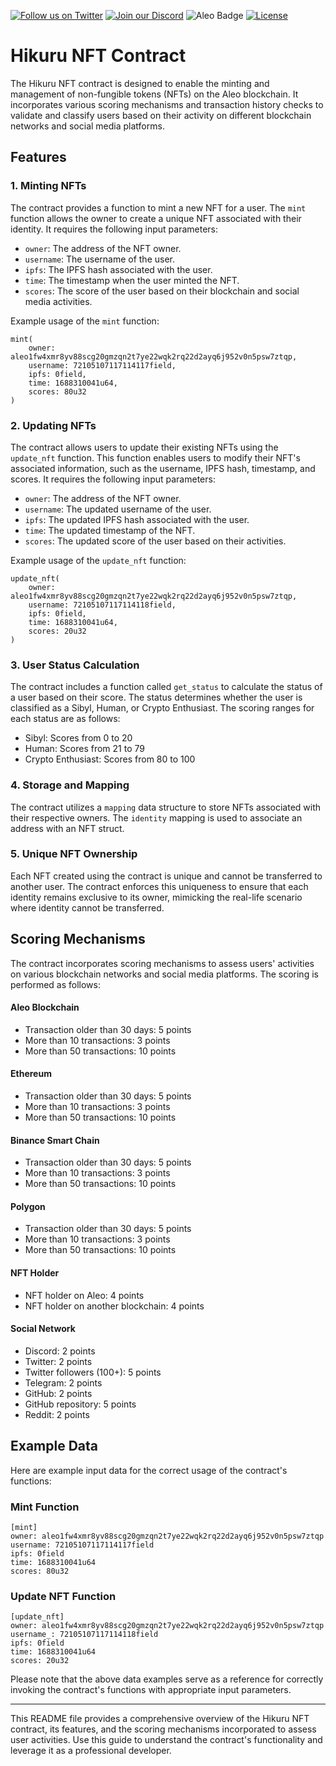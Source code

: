 [![Follow us on Twitter](https://img.shields.io/twitter/follow/HikuruOfficial?style=social&logo=twitter)](https://twitter.com/HikuruOfficial)
[![Join our Discord](https://img.shields.io/discord/1234567890?color=%237289DA&label=Join%20our%20Discord&logo=discord&logoColor=white)](https://discord.gg/mevde2mRSw)
![Aleo Badge](https://img.shields.io/badge/Aleo-Developer-1572B6?style=flat-square&logo=aleo&logoColor=white)
[![License](https://img.shields.io/badge/license-MIT-orange.svg)](https://opensource.org/licenses/MIT)


# Hikuru NFT Contract

The Hikuru NFT contract is designed to enable the minting and management of non-fungible tokens (NFTs) on the Aleo blockchain. It incorporates various scoring mechanisms and transaction history checks to validate and classify users based on their activity on different blockchain networks and social media platforms.

## Features

### 1. Minting NFTs

The contract provides a function to mint a new NFT for a user. The `mint` function allows the owner to create a unique NFT associated with their identity. It requires the following input parameters:

- `owner`: The address of the NFT owner.
- `username`: The username of the user.
- `ipfs`: The IPFS hash associated with the user.
- `time`: The timestamp when the user minted the NFT.
- `scores`: The score of the user based on their blockchain and social media activities.

Example usage of the `mint` function:
```
mint(
    owner: aleo1fw4xmr8yv88scg20gmzqn2t7ye22wqk2rq22d2ayq6j952v0n5psw7ztqp,
    username: 72105107117114117field,
    ipfs: 0field,
    time: 1688310041u64,
    scores: 80u32
)
```

### 2. Updating NFTs

The contract allows users to update their existing NFTs using the `update_nft` function. This function enables users to modify their NFT's associated information, such as the username, IPFS hash, timestamp, and scores. It requires the following input parameters:

- `owner`: The address of the NFT owner.
- `username`: The updated username of the user.
- `ipfs`: The updated IPFS hash associated with the user.
- `time`: The updated timestamp of the NFT.
- `scores`: The updated score of the user based on their activities.

Example usage of the `update_nft` function:
```
update_nft(
    owner: aleo1fw4xmr8yv88scg20gmzqn2t7ye22wqk2rq22d2ayq6j952v0n5psw7ztqp,
    username: 72105107117114118field,
    ipfs: 0field,
    time: 1688310041u64,
    scores: 20u32
)
```

### 3. User Status Calculation

The contract includes a function called `get_status` to calculate the status of a user based on their score. The status determines whether the user is classified as a Sibyl, Human, or Crypto Enthusiast. The scoring ranges for each status are as follows:

- Sibyl: Scores from 0 to 20
- Human: Scores from 21 to 79
- Crypto Enthusiast: Scores from 80 to 100

### 4. Storage and Mapping

The contract utilizes a `mapping` data structure to store NFTs associated with their respective owners. The `identity` mapping is used to associate an address with an NFT struct.

### 5. Unique NFT Ownership

Each NFT created using the contract is unique and cannot be transferred to another user. The contract enforces this uniqueness to ensure that each identity remains exclusive to its owner, mimicking the real-life scenario where identity cannot be transferred.

## Scoring Mechanisms

The contract incorporates scoring mechanisms to assess users' activities on various blockchain networks and social media platforms. The scoring is performed as follows:

#### Aleo Blockchain
- Transaction older than 30 days: 5 points
- More than 10 transactions: 3 points
- More than 50 transactions: 10 points

#### Ethereum
- Transaction older than 30 days: 5 points
- More than 10 transactions: 3 points
- More than 50 transactions: 10 points

#### Binance Smart Chain
- Transaction older than 30 days: 5 points
- More than 10 transactions: 3 points
- More than 50 transactions: 10 points

#### Polygon
- Transaction older than 30 days: 5 points
- More than 10 transactions: 3 points
- More than 50 transactions: 10 points

#### NFT Holder
- NFT holder on Aleo: 4 points
- NFT holder on another blockchain: 4 points

#### Social Network
- Discord: 2 points
- Twitter: 2 points
- Twitter followers (100+): 5 points
- Telegram: 2 points
- GitHub: 2 points
- GitHub repository: 5 points
- Reddit: 2 points

## Example Data

Here are example input data for the correct usage of the contract's functions:

### Mint Function
```
[mint]
owner: aleo1fw4xmr8yv88scg20gmzqn2t7ye22wqk2rq22d2ayq6j952v0n5psw7ztqp
username: 72105107117114117field
ipfs: 0field
time: 1688310041u64
scores: 80u32
```

### Update NFT Function
```
[update_nft]
owner: aleo1fw4xmr8yv88scg20gmzqn2t7ye22wqk2rq22d2ayq6j952v0n5psw7ztqp
username_: 72105107117114118field
ipfs: 0field
time: 1688310041u64
scores: 20u32
```

Please note that the above data examples serve as a reference for correctly invoking the contract's functions with appropriate input parameters.

---

This README file provides a comprehensive overview of the Hikuru NFT contract, its features, and the scoring mechanisms incorporated to assess user activities. Use this guide to understand the contract's functionality and leverage it as a professional developer.
